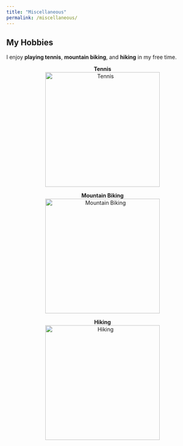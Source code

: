 ```yaml
---
title: "Miscellaneous"
permalink: /miscellaneous/
---
```



<!-- Add any other information or resources here --> 


## My Hobbies

I enjoy **playing tennis**, **mountain biking**, and **hiking** in my free time.

<p align="center">
  <strong>Tennis</strong><br/>
  <img src="{{ site.baseurl }}/images/tennis_placeholder.png" alt="Tennis" width="300"/>
</p>
<p align="center">
  <strong>Mountain Biking</strong><br/>
  <img src="{{ site.baseurl }}/images/mountain_bike_placeholder.png" alt="Mountain Biking" width="300"/>
</p>
<p align="center">
  <strong>Hiking</strong><br/>
  <img src="{{ site.baseurl }}/images/hiking_placeholder.png" alt="Hiking" width="300"/>
</p> 